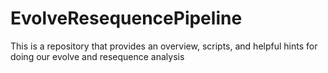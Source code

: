 # EvolveResequencePipeline
This is a repository that provides an overview, scripts, and helpful hints for doing our evolve and resequence analysis

